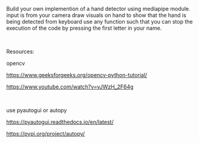 Build your own implemention of a hand detector using mediapipe module.
input is from your camera
draw visuals on hand to show that the hand is being detected
from keyboard use any function such that you can stop the execution of the code by pressing the first  letter in your name.

<br>

Resources:

opencv

https://www.geeksforgeeks.org/opencv-python-tutorial/

https://www.youtube.com/watch?v=vJWzH_2F64g
<br>

<br>

use pyautogui or autopy


https://pyautogui.readthedocs.io/en/latest/

https://pypi.org/project/autopy/
